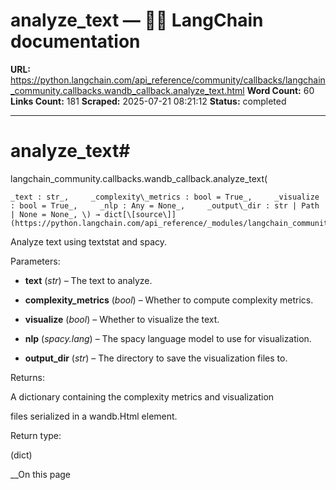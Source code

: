 # analyze_text — 🦜🔗 LangChain  documentation

**URL:** https://python.langchain.com/api_reference/community/callbacks/langchain_community.callbacks.wandb_callback.analyze_text.html
**Word Count:** 60
**Links Count:** 181
**Scraped:** 2025-07-21 08:21:12
**Status:** completed

---

# analyze\_text\#

langchain\_community.callbacks.wandb\_callback.analyze\_text\(

    _text : str_,     _complexity\_metrics : bool = True_,     _visualize : bool = True_,     _nlp : Any = None_,     _output\_dir : str | Path | None = None_, \) → dict[\[source\]](https://python.langchain.com/api_reference/_modules/langchain_community/callbacks/wandb_callback.html#analyze_text)\#     

Analyze text using textstat and spacy.

Parameters:     

  * **text** \(_str_\) – The text to analyze.

  * **complexity\_metrics** \(_bool_\) – Whether to compute complexity metrics.

  * **visualize** \(_bool_\) – Whether to visualize the text.

  * **nlp** \(_spacy.lang_\) – The spacy language model to use for visualization.

  * **output\_dir** \(_str_\) – The directory to save the visualization files to.

Returns:     

A dictionary containing the complexity metrics and visualization     

files serialized in a wandb.Html element.

Return type:     

\(dict\)

__On this page